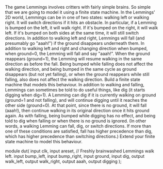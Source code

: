 The game Lemmings involves critters with fairly simple brains. So simple that we are going to model it using a finite state machine.
In the Lemmings' 2D world, Lemmings can be in one of two states: walking left or walking right. It will switch directions if it hits an obstacle. In particular, if a Lemming is bumped on the left, it will walk right. If it's bumped on the right, it will walk left. If it's bumped on both sides at the same time, it will still switch directions.
In addition to walking left and right, Lemmings will fall (and presumably go "aaah!") if the ground disappears underneath them.
In addition to walking left and right and changing direction when bumped, when ground=0, the Lemming will fall and say "aaah!". When the ground reappears (ground=1), the Lemming will resume walking in the same direction as before the fall. Being bumped while falling does not affect the walking direction, and being bumped in the same cycle as ground disappears (but not yet falling), or when the ground reappears while still falling, also does not affect the walking direction.
Build a finite state machine that models this behaviour.
In addition to walking and falling, Lemmings can sometimes be told to do useful things, like dig (it starts digging when dig=1). A Lemming can dig if it is currently walking on ground (ground=1 and not falling), and will continue digging until it reaches the other side (ground=0). At that point, since there is no ground, it will fall (aaah!), then continue walking in its original direction once it hits ground again. As with falling, being bumped while digging has no effect, and being told to dig when falling or when there is no ground is ignored.
(In other words, a walking Lemming can fall, dig, or switch directions. If more than one of these conditions are satisfied, fall has higher precedence than dig, which has higher precedence than switching directions.)
Extend your finite state machine to model this behaviour.

module dut(
    input clk,
    input areset,    // Freshly brainwashed Lemmings walk left.
    input bump_left,
    input bump_right,
    input ground,
    input dig,
    output walk_left,
    output walk_right,
    output aaah,
    output digging );